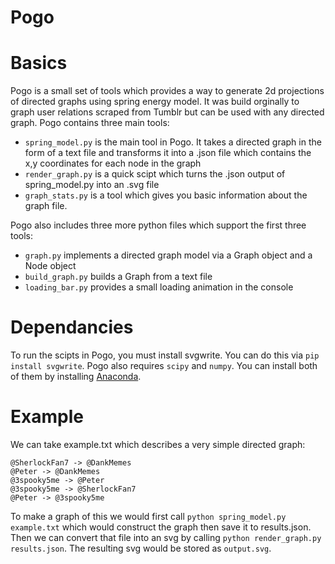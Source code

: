 # Pogo 

# Basics

Pogo is a small set of tools which provides a way to generate 2d projections of directed graphs using spring energy model. It was build orginally to graph user relations scraped from Tumblr but can be used with any directed graph.
Pogo contains three main tools:
 - `spring_model.py` is the main tool in Pogo. It takes a directed graph in the form of a text file and transforms it into a .json file which contains the x,y coordinates for each node in the graph
 - `render_graph.py` is a quick scipt which turns the .json output of spring_model.py into an .svg file
 - `graph_stats.py` is a tool which gives you basic information about the graph file.    

Pogo also includes three more python files which support the first three tools:
 - `graph.py` implements a directed graph model via a Graph object and a Node object
 - `build_graph.py` builds a Graph from a text file
 - `loading_bar.py` provides a small loading animation in the console   
  
# Dependancies
To run the scipts in Pogo, you must install svgwrite. You can do this via `pip install svgwrite`. Pogo also requires `scipy` and `numpy`. You can install both of them by installing [Anaconda](https://www.continuum.io/downloads).

# Example
We can take example.txt which describes a very simple directed graph:
```
@SherlockFan7 -> @DankMemes
@Peter -> @DankMemes
@3spooky5me -> @Peter
@3spooky5me -> @SherlockFan7
@Peter -> @3spooky5me
```
To make a graph of this we would first call `python spring_model.py example.txt` which would construct the graph then save it to results.json. Then we can convert that file into an svg by calling `python render_graph.py results.json`. The resulting svg would be stored as `output.svg`.